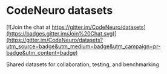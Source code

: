 # CodeNeuro datasets

[![Join the chat at https://gitter.im/CodeNeuro/datasets](https://badges.gitter.im/Join%20Chat.svg)](https://gitter.im/CodeNeuro/datasets?utm_source=badge&utm_medium=badge&utm_campaign=pr-badge&utm_content=badge)

Shared datasets for collaboration, testing, and benchmarking